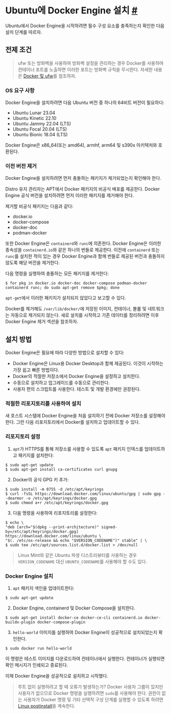 # Ubuntu에 Docker Engine 설치 [#](https://docs.docker.com/engine/install/ubuntu/)

Ubuntu에서 Docker Engine을 시작하려면 필수 구성 요소를 충족하는지 확인한 다음 설치 단계를 따르자.

## 전제 조건

> ufw 또는 방화벽을 사용하여 방화벽 설정을 관리하는 경우 Docker를 사용하여 컨테이너 포트를 노출하면
> 이러한 포트는 방화벽 규칙을 무시한다. 자세한 내용은 [Docker 및 ufw](https://docs.docker.com/network/packet-filtering-firewalls/#docker-and-ufw)를
> 참조하자.

### OS 요구 사항

Docker Engine을 설치하려면 다음 Ubuntu 버전 중 하나의 64비트 버전이 필요하다:

- Ubuntu Lunar 23.04
- Ubuntu Kinetic 22.10
- Ubuntu Jammy 22.04 (LTS)
- Ubuntu Focal 20.04 (LTS)
- Ubuntu Bionic 18.04 (LTS)

Docker Engine은 x86_64(또는 amd64), armhf, arm64 및 s390x 아키텍처와 호환된다.

### 이전 버전 제거

Docker Engine을 설치하려면 먼저 충돌하는 패키지가 제거되었는지 확인해야 한다.

Distro 유지 관리자는 APT에서 Docker 패키지의 비공식 배포를 제공한다. Docker Engine 공식 버전을
설치하려면 먼저 이러한 패키지를 제거해야 한다.

제거할 비공식 패키지는 다음과 같다:

- docker.io
- docker-compose
- docker-doc
- podman-docker

또한 Docker Engine은 `containerd`와 `runc`에 의존한다. Docker Engine은 이러한 종속성을
`containerd.io`와 같은 하나의 번들로 제공한다. 이전에 `containerd` 또는 `runc`를 설치한 적이
있는 경우 Docker Engine과 함께 번들로 제공된 버전과 충돌하지 않도록 해당 버전을 제거한다.

다음 명령을 실행하여 충돌하는 모든 패키지를 제거한다:

```
$ for pkg in docker.io docker-doc docker-compose podman-docker containerd runc; do sudo apt-get remove $pkg; done
```

`apt-get`에서 이러한 패키지가 설치되지 않았다고 보고할 수 있다.

Docker를 제거해도 `/var/lib/docker/`에 저장된 이미지, 컨테이너, 볼륨 및 네트워크는 자동으로
제거되지 않는다. 새로 설치를 시작하고 기존 데이터를 정리하려면 이후 Docker Engine 제거 섹션을 참조하자.

## 설치 방법

Docker Engine은 필요에 따라 다양한 방법으로 설치할 수 있다:

- Docker Engine은 Linux용 Docker Desktop과 함께 제공된다. 이것이 시작하는 가장 쉽고 빠른
방법이다.
- Docker의 적절한 저장소에서 Docker Engine을 설정하고 설치한다.
- 수동으로 설치하고 업그레이드를 수동으로 관리한다.
- 사용자 편의 스크립트를 사용한다. 테스트 및 개발 환경에만 권장된다.

### 적절한 리포지토리를 사용하여 설치

새 호스트 시스템에 Docker Engine을 처음 설치하기 전에 Docker 저장소를 설정해야 한다. 그런 다음
리포지토리에서 Docker를 설치하고 업데이트할 수 있다.

### 리포지토리 설정

1. `apt`가 HTTPS를 통해 저장소를 사용할 수 있도록 `apt` 패키지 인덱스를 업데이트하고 패키지를
설치한다:

```
$ sudo apt-get update
$ sudo apt-get install ca-certificates curl gnupg
```

2. Docker의 공식 GPG 키 추가:

```
$ sudo install -m 0755 -d /etc/apt/keyrings
$ curl -fsSL https://download.docker.com/linux/ubuntu/gpg | sudo gpg --dearmor -o /etc/apt/keyrings/docker.gpg
$ sudo chmod a+r /etc/apt/keyrings/docker.gpg
```

3. 다음 명령을 사용하여 리포지토리를 설정한다:

```
$ echo \
"deb [arch="$(dpkg --print-architecture)" signed-by=/etc/apt/keyrings/docker.gpg] https://download.docker.com/linux/ubuntu \
"$(. /etc/os-release && echo "$VERSION_CODENAME")" stable" | \
$ sudo tee /etc/apt/sources.list.d/docker.list > /dev/null
```

> Linux Mint와 같은 Ubuntu 파생 디스트리뷰터를 사용하는 경우 `VERSION_CODENAME` 대신
> `UBUNTU_CODENAME`를 사용해야 할 수도 있다.

### Docker Engine 설치

1. `apt` 패키지 색인을 업데이트한다:

```
$ sudo apt-get update
```

2. Docker Engine, containerd 및 Docker Compose을 설치한다.

```
$ sudo apt-get install docker-ce docker-ce-cli containerd.io docker-buildx-plugin docker-compose-plugin
```

3. `hello-world` 이미지를 실행하여 Docker Engine이 성공적으로 설치되었는지 확인한다.

```
$ sudo docker run hello-world
```

이 명령은 테스트 이미지를 다운로드하여 컨테이너에서 실행한다. 컨테이너가 실행되면 확인 메시지가 인쇄되고
종료된다.

이제 Docker Engine을 성공적으로 설치하고 시작했다.

> 루트 없이 실행하려고 할 때 오류가 발생하는가?
> Docker 사용자 그룹이 있지만 사용자가 없으므로 Docker 명령을 실행하려면 `sudo`를 사용해야 한다.
> 권한이 없는 사용자가 Docker 명령 및 기타 선택적 구성 단계를 실행할 수 있도록 하려면 [Linux
> postinstall](https://xodhksrjqnr.github.io/article/docker/post/manual/engine/install/post-installation-steps.html)을
> 계속한다.